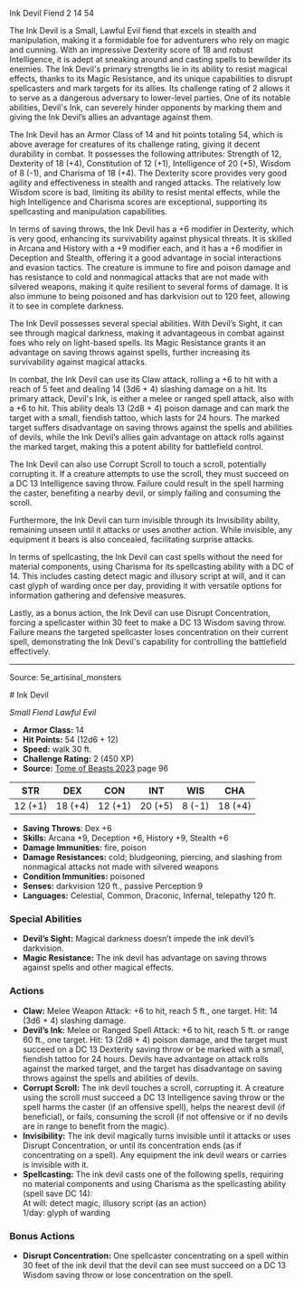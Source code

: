 <MonsterName/>Ink Devil</MonsterName>
<CreatureType/>Fiend</CreatureType>
<CR/>2</CR>
<AC/>14</AC>
<HP/>54</HP>
<summary>The Ink Devil is a Small, Lawful Evil fiend that excels in stealth and manipulation, making it a formidable foe for adventurers who rely on magic and cunning. With an impressive Dexterity score of 18 and robust Intelligence, it is adept at sneaking around and casting spells to bewilder its enemies. The Ink Devil's primary strengths lie in its ability to resist magical effects, thanks to its Magic Resistance, and its unique capabilities to disrupt spellcasters and mark targets for its allies. Its challenge rating of 2 allows it to serve as a dangerous adversary to lower-level parties. One of its notable abilities, Devil's Ink, can severely hinder opponents by marking them and giving the Ink Devil’s allies an advantage against them.</summary>

<detail>

The Ink Devil has an Armor Class of 14 and hit points totaling 54, which is above average for creatures of its challenge rating, giving it decent durability in combat. It possesses the following attributes: Strength of 12, Dexterity of 18 (+4), Constitution of 12 (+1), Intelligence of 20 (+5), Wisdom of 8 (-1), and Charisma of 18 (+4). The Dexterity score provides very good agility and effectiveness in stealth and ranged attacks. The relatively low Wisdom score is bad, limiting its ability to resist mental effects, while the high Intelligence and Charisma scores are exceptional, supporting its spellcasting and manipulation capabilities. 

In terms of saving throws, the Ink Devil has a +6 modifier in Dexterity, which is very good, enhancing its survivability against physical threats. It is skilled in Arcana and History with a +9 modifier each, and it has a +6 modifier in Deception and Stealth, offering it a good advantage in social interactions and evasion tactics. The creature is immune to fire and poison damage and has resistance to cold and nonmagical attacks that are not made with silvered weapons, making it quite resilient to several forms of damage. It is also immune to being poisoned and has darkvision out to 120 feet, allowing it to see in complete darkness.

The Ink Devil possesses several special abilities. With Devil’s Sight, it can see through magical darkness, making it advantageous in combat against foes who rely on light-based spells. Its Magic Resistance grants it an advantage on saving throws against spells, further increasing its survivability against magical attacks.

In combat, the Ink Devil can use its Claw attack, rolling a +6 to hit with a reach of 5 feet and dealing 14 (3d6 + 4) slashing damage on a hit. Its primary attack, Devil's Ink, is either a melee or ranged spell attack, also with a +6 to hit. This ability deals 13 (2d8 + 4) poison damage and can mark the target with a small, fiendish tattoo, which lasts for 24 hours. The marked target suffers disadvantage on saving throws against the spells and abilities of devils, while the Ink Devil’s allies gain advantage on attack rolls against the marked target, making this a potent ability for battlefield control.

The Ink Devil can also use Corrupt Scroll to touch a scroll, potentially corrupting it. If a creature attempts to use the scroll, they must succeed on a DC 13 Intelligence saving throw. Failure could result in the spell harming the caster, benefiting a nearby devil, or simply failing and consuming the scroll. 

Furthermore, the Ink Devil can turn invisible through its Invisibility ability, remaining unseen until it attacks or uses another action. While invisible, any equipment it bears is also concealed, facilitating surprise attacks.

In terms of spellcasting, the Ink Devil can cast spells without the need for material components, using Charisma for its spellcasting ability with a DC of 14. This includes casting detect magic and illusory script at will, and it can cast glyph of warding once per day, providing it with versatile options for information gathering and defensive measures.

Lastly, as a bonus action, the Ink Devil can use Disrupt Concentration, forcing a spellcaster within 30 feet to make a DC 13 Wisdom saving throw. Failure means the targeted spellcaster loses concentration on their current spell, demonstrating the Ink Devil's capability for controlling the battlefield effectively.</detail>



---

Source: 5e_artisinal_monsters

<statblock>
# Ink Devil

*Small* *Fiend* *Lawful Evil*

- **Armor Class:** 14
- **Hit Points:** 54 (12d6 + 12)
- **Speed:** walk 30 ft.
- **Challenge Rating:** 2 (450 XP)
- **Source:** [Tome of Beasts 2023](https://koboldpress.com/kpstore/product/tome-of-beasts-1-2023-edition/) page 96

| STR | DEX | CON | INT | WIS | CHA |
| --- | --- | --- | --- | --- | --- |
| 12 (+1) | 18 (+4) | 12 (+1) | 20 (+5) | 8 (-1) | 18 (+4) |

- **Saving Throws**: Dex +6
- **Skills:** Arcana +9, Deception +6, History +9, Stealth +6
- **Damage Immunities:** fire, poison
- **Damage Resistances:** cold; bludgeoning, piercing, and slashing from nonmagical attacks not made with silvered weapons
- **Condition Immunities:** poisoned
- **Senses:** darkvision 120 ft., passive Perception 9
- **Languages:** Celestial, Common, Draconic, Infernal, telepathy 120 ft.

### Special Abilities

- **Devil’s Sight:** Magical darkness doesn’t impede the ink devil’s darkvision.
- **Magic Resistance:** The ink devil has advantage on saving throws against spells and other magical effects.

### Actions

- **Claw:** Melee Weapon Attack: +6 to hit, reach 5 ft., one target. Hit: 14 (3d6 + 4) slashing damage.
- **Devil’s Ink:** Melee or Ranged Spell Attack: +6 to hit, reach 5 ft. or range 60 ft., one target. Hit: 13 (2d8 + 4) poison damage, and the target must succeed on a DC 13 Dexterity saving throw or be marked with a small, fiendish tattoo for 24 hours. Devils have advantage on attack rolls against the marked target, and the target has disadvantage on saving throws against the spells and abilities of devils.
- **Corrupt Scroll:** The ink devil touches a scroll, corrupting it. A creature using the scroll must succeed a DC 13 Intelligence saving throw or the spell harms the caster (if an offensive spell), helps the nearest devil (if beneficial), or fails, consuming the scroll (if not offensive or if no devils are in range to benefit from the magic).
- **Invisibility:** The ink devil magically turns invisible until it attacks or uses Disrupt Concentration, or until its concentration ends (as if concentrating on a spell). Any equipment the ink devil wears or carries is invisible with it.
- **Spellcasting:** The ink devil casts one of the following spells, requiring no material components and using Charisma as the spellcasting ability (spell save DC 14):<br>At will: detect magic, illusory script (as an action)<br>1/day: glyph of warding

### Bonus Actions

- **Disrupt Concentration:** One spellcaster concentrating on a spell within 30 feet of the ink devil that the devil can see must succeed on a DC 13 Wisdom saving throw or lose concentration on the spell.
</statblock>


